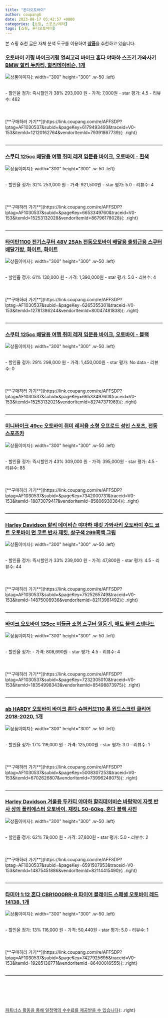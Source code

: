 ```yaml
---
title: "혼다오토바이"
author: coupang6
date: 2023-08-17 05:42:57 +0800
categories: [쇼핑, 스포츠/레저]
tags: [쇼핑, 혼다오토바이]
---
```


본 쇼핑 추천 글은 자체 분석 도구를 이용하여 [**상품**](https://link.coupang.com/a/bao1ui)을 추천하고 있습니다.

### [오토바이 키링 바이크키링 열쇠고리 바이크 혼다 야마하 스즈키 가와사키 BMW 할리 두카티, 할리데이비슨, 1개](https://link.coupang.com/re/AFFSDP?lptag=AF1030537&subid=&pageKey=6179493493&traceid=V0-153&itemId=12120162764&vendorItemId=79391867739)

![상품이미지](https://thumbnail10.coupangcdn.com/thumbnails/remote/230x230ex/image/vendor_inventory/b45f/bc76c4b0c5e02198743370dfb7b4d75182f0499068181f89928a469a7cb6.jpeg){: width="300" height="300" .w-50 .left}


<br>
- 할인율 정가: 즉시할인가 38%  293,000   원
- 가격: 7,000원
- star 평가: 4.5
- 리뷰수: 462
<br>
<br>
<br>
<br>
[**구매하러 가기**](https://link.coupang.com/re/AFFSDP?lptag=AF1030537&subid=&pageKey=6179493493&traceid=V0-153&itemId=12120162764&vendorItemId=79391867739){: .right}
<br>
<br>

---

### [스쿠터 125cc 배달용 여행 취미 레져 입문용 바이크, 오토바이 - 흰색](https://link.coupang.com/re/AFFSDP?lptag=AF1030537&subid=&pageKey=6653349760&traceid=V0-153&itemId=15253132028&vendorItemId=86796178028)

![상품이미지](https://thumbnail8.coupangcdn.com/thumbnails/remote/230x230ex/image/vendor_inventory/d010/fae2539fb33f689fe92ebd2b560690f5028cc8d429d3095765130183cd87.jpg){: width="300" height="300" .w-50 .left}


<br>
- 할인율 정가: 32%  253,000   원
- 가격: 921,500원
- star 평가: 5.0
- 리뷰수: 4
<br>
<br>
<br>
<br>
[**구매하러 가기**](https://link.coupang.com/re/AFFSDP?lptag=AF1030537&subid=&pageKey=6653349760&traceid=V0-153&itemId=15253132028&vendorItemId=86796178028){: .right}
<br>
<br>

---

### [타이탄1100 전기스쿠터 48V 25Ah 전동오토바이 배달용 출퇴근용 스쿠터 배달가방, 화이트, 화이트](https://link.coupang.com/re/AFFSDP?lptag=AF1030537&subid=&pageKey=6265355301&traceid=V0-153&itemId=12781386244&vendorItemId=80047481838)

![상품이미지](https://thumbnail9.coupangcdn.com/thumbnails/remote/230x230ex/image/vendor_inventory/2df1/7599d2ffde472262dcd870b293af5f9ee708cfaa511d47e521ddcfd61fc1.jpg){: width="300" height="300" .w-50 .left}


<br>
- 할인율 정가: 61%  130,000   원
- 가격: 1,390,000원
- star 평가: 5.0
- 리뷰수: 4
<br>
<br>
<br>
<br>
[**구매하러 가기**](https://link.coupang.com/re/AFFSDP?lptag=AF1030537&subid=&pageKey=6265355301&traceid=V0-153&itemId=12781386244&vendorItemId=80047481838){: .right}
<br>
<br>

---

### [스쿠터 125cc 배달용 여행 취미 레져 입문용 바이크, 오토바이 - 블랙](https://link.coupang.com/re/AFFSDP?lptag=AF1030537&subid=&pageKey=6653349760&traceid=V0-153&itemId=15253132021&vendorItemId=82747371969)

![상품이미지](https://thumbnail10.coupangcdn.com/thumbnails/remote/230x230ex/image/vendor_inventory/dc18/9d96517cd1c366324791fccc2c4256964eb8a63f8829044c14048913fffd.png){: width="300" height="300" .w-50 .left}


<br>
- 할인율 정가: 29%  298,000   원
- 가격: 1,450,000원
- star 평가: No data
- 리뷰수: 0
<br>
<br>
<br>
<br>
[**구매하러 가기**](https://link.coupang.com/re/AFFSDP?lptag=AF1030537&subid=&pageKey=6653349760&traceid=V0-153&itemId=15253132021&vendorItemId=82747371969){: .right}
<br>
<br>

---

### [미니바이크 49cc 오토바이 취미 레저용 소형 오프로드 성인 스포츠, 전동 스포츠카](https://link.coupang.com/re/AFFSDP?lptag=AF1030537&subid=&pageKey=7342000731&traceid=V0-153&itemId=18873079417&vendorItemId=85806930384)

![상품이미지](https://thumbnail7.coupangcdn.com/thumbnails/remote/230x230ex/image/vendor_inventory/713e/7b1bdd86adf9ff1a94ee756f1b638111e45194dc79dae6f367c98ad725ca.png){: width="300" height="300" .w-50 .left}


<br>
- 할인율 정가: 즉시할인가 43%  309,000   원
- 가격: 395,000원
- star 평가: 4.5
- 리뷰수: 85
<br>
<br>
<br>
<br>
[**구매하러 가기**](https://link.coupang.com/re/AFFSDP?lptag=AF1030537&subid=&pageKey=7342000731&traceid=V0-153&itemId=18873079417&vendorItemId=85806930384){: .right}
<br>
<br>

---

### [Harley Davidson 할리 데이비슨 야마하 재킷 가와사키 오토바이 후드 코트 오토바이 면 코트 반사 재킷, 살구색 299흑백 그림](https://link.coupang.com/re/AFFSDP?lptag=AF1030537&subid=&pageKey=7525265749&traceid=V0-153&itemId=14875008936&vendorItemId=82113981492)

![상품이미지](https://thumbnail8.coupangcdn.com/thumbnails/remote/230x230ex/image/vendor_inventory/0ebb/0ce481e022d9e7fee525ee3c8266dfae354ddc81c6560c9bb4cfc7e6f566.jpg){: width="300" height="300" .w-50 .left}


<br>
- 할인율 정가: 즉시할인가 33%  239,000   원
- 가격: 47,800원
- star 평가: 4.5
- 리뷰수: 44
<br>
<br>
<br>
<br>
[**구매하러 가기**](https://link.coupang.com/re/AFFSDP?lptag=AF1030537&subid=&pageKey=7525265749&traceid=V0-153&itemId=14875008936&vendorItemId=82113981492){: .right}
<br>
<br>

---

### [바이크 오토바이 125cc 미들급 소형 스쿠터 원동기, 매트 블랙 스탠다드](https://link.coupang.com/re/AFFSDP?lptag=AF1030537&subid=&pageKey=7232305010&traceid=V0-153&itemId=18354998343&vendorItemId=85498873975)

![상품이미지](https://thumbnail9.coupangcdn.com/thumbnails/remote/230x230ex/image/vendor_inventory/5dd1/e2ac50a04543b2a0a131cf8c944a29ddaffd3c672a4e3d178f998af16897.jpg){: width="300" height="300" .w-50 .left}


<br>
- 할인율 정가: 
- 가격: 808,690원
- star 평가: 4.5
- 리뷰수: 4
<br>
<br>
<br>
<br>
[**구매하러 가기**](https://link.coupang.com/re/AFFSDP?lptag=AF1030537&subid=&pageKey=7232305010&traceid=V0-153&itemId=18354998343&vendorItemId=85498873975){: .right}
<br>
<br>

---

### [ab HARDY 오토바이 바이크 혼다 슈퍼커브110 롱 윈드스크린 클리어 2018-2020, 1개](https://link.coupang.com/re/AFFSDP?lptag=AF1030537&subid=&pageKey=5008307253&traceid=V0-153&itemId=6702626807&vendorItemId=73996248075)

![상품이미지](https://thumbnail6.coupangcdn.com/thumbnails/remote/230x230ex/image/vendor_inventory/1ce9/5373fde8b4be60435ae86edd53133feb7cdbe1af3262f10de2a5a5f06884.jpg){: width="300" height="300" .w-50 .left}


<br>
- 할인율 정가: 17%  119,000   원
- 가격: 125,000원
- star 평가: 3.0
- 리뷰수: 1
<br>
<br>
<br>
<br>
[**구매하러 가기**](https://link.coupang.com/re/AFFSDP?lptag=AF1030537&subid=&pageKey=5008307253&traceid=V0-153&itemId=6702626807&vendorItemId=73996248075){: .right}
<br>
<br>

---

### [Harley Davidson 겨울용 두카티 야마하 할리데이비슨 바람막이 자켓 반사 상의 폴리에스터 오토바이, 재킷L 50-60kg, 혼다 블랙 사진](https://link.coupang.com/re/AFFSDP?lptag=AF1030537&subid=&pageKey=6591507953&traceid=V0-153&itemId=14875451886&vendorItemId=82114415490)

![상품이미지](https://thumbnail7.coupangcdn.com/thumbnails/remote/230x230ex/image/vendor_inventory/29f4/c388d6ba1564d1983cc1c34b49e6808745ce84c14ef05c0e18348b7529c4.jpg){: width="300" height="300" .w-50 .left}


<br>
- 할인율 정가: 62%  79,000   원
- 가격: 37,800원
- star 평가: 5.0
- 리뷰수: 2
<br>
<br>
<br>
<br>
[**구매하러 가기**](https://link.coupang.com/re/AFFSDP?lptag=AF1030537&subid=&pageKey=6591507953&traceid=V0-153&itemId=14875451886&vendorItemId=82114415490){: .right}
<br>
<br>

---

### [타미야 1:12 혼다 CBR1000RR-R 파이어 블레이드 스페셜 오토바이 레드 14138, 1개](https://link.coupang.com/re/AFFSDP?lptag=AF1030537&subid=&pageKey=7427925695&traceid=V0-153&itemId=19285136771&vendorItemId=86400016555)

![상품이미지](https://thumbnail7.coupangcdn.com/thumbnails/remote/230x230ex/image/retail/images/2023/06/27/17/4/135a7594-997b-4c26-a834-404d6403bd36.jpg){: width="300" height="300" .w-50 .left}


<br>
- 할인율 정가: 13%  116,000   원
- 가격: 50,440원
- star 평가: 5.0
- 리뷰수: 1
<br>
<br>
<br>
<br>
[**구매하러 가기**](https://link.coupang.com/re/AFFSDP?lptag=AF1030537&subid=&pageKey=7427925695&traceid=V0-153&itemId=19285136771&vendorItemId=86400016555){: .right}
<br>
<br>

---
<br><br><br><br><br> [파트너스 활동을 통해 일정액의 수수료를 제공받을 수 있습니다](https://link.coupang.com/a/bao1ui){: .right}